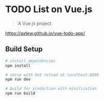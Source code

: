 # TODO List on Vue.js

> A Vue.js project

https://axtew.github.io/vue-todo-app/

## Build Setup

``` bash
# install dependencies
npm install

# serve with hot reload at localhost:8080
npm run dev

# build for production with minification
npm run build
```
